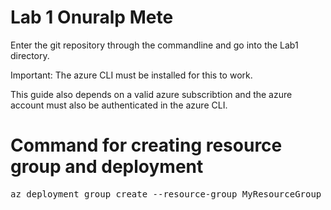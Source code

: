 # Lab 1 Onuralp Mete

Enter the git repository through the commandline and go into the Lab1 directory.

Important: The azure CLI must be installed for this to work.

This guide also depends on a valid azure subscribtion and the azure account must also be authenticated in the azure CLI.


# Command for creating resource group and deployment

<pre>
az deployment group create --resource-group MyResourceGroup --template-file azuredeploy.json --parameters azuredeploy.parameters.json
</pre>
